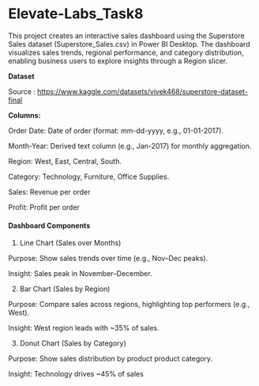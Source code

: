 # Elevate-Labs_Task8

This project creates an interactive sales dashboard using the Superstore Sales dataset (Superstore_Sales.csv) in Power BI Desktop. The dashboard visualizes sales trends, regional performance, and category distribution, enabling business users to explore insights through a Region slicer.

**Dataset**

Source : https://www.kaggle.com/datasets/vivek468/superstore-dataset-final

**Columns:**

Order Date: Date of order (format: mm-dd-yyyy, e.g., 01-01-2017).

Month-Year: Derived text column (e.g., Jan-2017) for monthly aggregation.

Region: West, East, Central, South.

Category: Technology, Furniture, Office Supplies.

Sales: Revenue per order 

Profit: Profit per order 

#### Dashboard Components

1. Line Chart (Sales over Months)

Purpose: Show sales trends over time (e.g., Nov–Dec peaks).

Insight: Sales peak in November–December.

2. Bar Chart (Sales by Region)

Purpose: Compare sales across regions, highlighting top performers (e.g., West).

Insight: West region leads with ~35% of sales.

3. Donut Chart (Sales by Category)

Purpose: Show sales distribution by product product category.

Insight: Technology drives ~45% of sales

